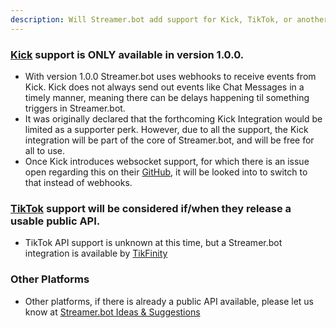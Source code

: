 ```yaml
---
description: Will Streamer.bot add support for Kick, TikTok, or another platform?
---
```

### [Kick](https://kick.com) support is **ONLY** available in version 1.0.0.
- With version 1.0.0 Streamer.bot uses webhooks to receive events from Kick. Kick does not always send out events like Chat Messages in a timely manner, meaning there can be delays happening til something triggers in Streamer.bot.
- It was originally declared that the forthcoming Kick Integration would be limited as a supporter perk. However, due to all the support, the Kick integration will be part of the core of Streamer.bot, and will be free for all to use.
- Once Kick introduces websocket support, for which there is an issue open regarding this on their [GitHub](https://github.com/KickEngineering/KickDevDocs/issues/20), it will be looked into to switch to that instead of webhooks.

### [TikTok](https://tiktok.com) support will be considered if/when they release a usable public API.
- TikTok API support is unknown at this time, but a Streamer.bot integration is available by [TikFinity](https://tikfinity.zerody.one/streamerbot-integration)

### Other Platforms
- Other platforms, if there is already a public API available, please let us know at [Streamer.bot Ideas & Suggestions](https://ideas.streamer.bot)
